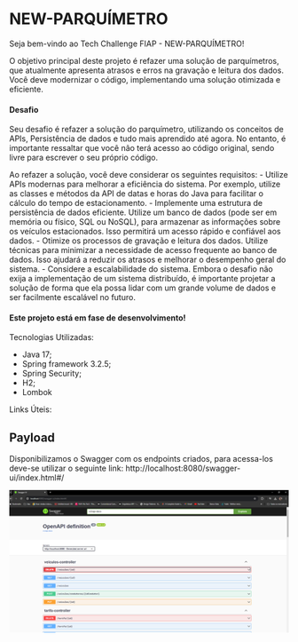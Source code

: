 # NEW-PARQUÍMETRO

Seja bem-vindo ao Tech Challenge FIAP - NEW-PARQUÍMETRO!

O objetivo principal deste projeto é refazer uma solução de parquímetros, que atualmente apresenta atrasos e erros na gravação e leitura dos dados. Você deve modernizar o código, implementando uma solução otimizada e eficiente.

#### Desafio
Seu desafio é refazer a solução do parquímetro, utilizando os conceitos de APIs, Persistência de dados e tudo mais aprendido até agora. No entanto, é importante ressaltar que você não terá acesso ao código original, sendo livre para escrever o seu próprio código.

Ao refazer a solução, você deve considerar os seguintes requisitos:
	- Utilize APIs modernas para melhorar a eficiência do sistema. Por exemplo, utilize as classes e métodos da API de datas e horas do Java para facilitar o cálculo do tempo de estacionamento.
	- Implemente uma estrutura de persistência de dados eficiente. Utilize um banco de dados (pode ser em memória ou físico, SQL ou NoSQL), para armazenar as informações sobre os veículos estacionados. Isso permitirá um acesso rápido e confiável aos dados.
	- Otimize os processos de gravação e leitura dos dados. Utilize técnicas para minimizar a necessidade de acesso frequente ao banco de dados. Isso ajudará a reduzir os atrasos e melhorar o desempenho geral do sistema.
	- Considere a escalabilidade do sistema. Embora o desafio não exija a implementação de um sistema distribuído, é importante projetar a solução de forma que ela possa lidar com um grande volume de dados e ser facilmente escalável no futuro.


#### Este projeto está em fase de desenvolvimento!

Tecnologias Utilizadas:
  - Java 17;
  - Spring framework 3.2.5;
  - Spring Security;
  - H2;
  - Lombok
  
Links Úteis:

## Payload ###

Disponibilizamos o Swagger com os endpoints criados, para acessa-los deve-se utilizar o seguinte link:
http://localhost:8080/swagger-ui/index.html#/
 
![img_1.png](img_1.png)